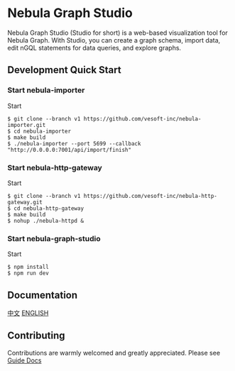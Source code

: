 # Nebula Graph Studio
Nebula Graph Studio (Studio for short) is a web-based visualization tool for Nebula Graph. With Studio, you can create a graph schema, import data, edit nGQL statements for data queries, and explore graphs.

## Development Quick Start
### Start nebula-importer
Start
```
$ git clone --branch v1 https://github.com/vesoft-inc/nebula-importer.git
$ cd nebula-importer
$ make build
$ ./nebula-importer --port 5699 --callback "http://0.0.0.0:7001/api/import/finish"
```

### Start nebula-http-gateway

Start
```
$ git clone --branch v1 https://github.com/vesoft-inc/nebula-http-gateway.git
$ cd nebula-http-gateway
$ make build
$ nohup ./nebula-httpd &
```

### Start nebula-graph-studio

Start
```
$ npm install
$ npm run dev
```

## Documentation 
[中文](https://docs.nebula-graph.com.cn/1.2.1/nebula-studio/about-studio/st-ug-what-is-graph-studio/)
[ENGLISH](https://docs.nebula-graph.io/1.2.0/nebula-studio/about-studio/st-ug-what-is-graph-studio/)

## Contributing
Contributions are warmly welcomed and greatly appreciated. Please see [Guide Docs](https://github.com/vesoft-inc-private/nebula-graph-studio/blob/v1/CONTRIBUTING.md) 